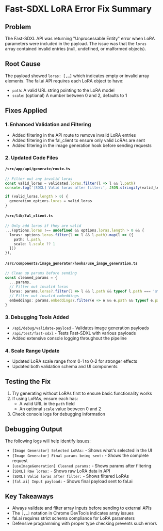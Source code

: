 # Fast-SDXL LoRA Error Fix Summary

## Problem
The Fast-SDXL API was returning "Unprocessable Entity" error when LoRA parameters were included in the payload. The issue was that the `loras` array contained invalid entries (null, undefined, or malformed objects).

## Root Cause
The payload showed `loras: [,…]` which indicates empty or invalid array elements. The fal.ai API requires each LoRA object to have:
- `path`: A valid URL string pointing to the LoRA model
- `scale`: (optional) A number between 0 and 2, defaults to 1

## Fixes Applied

### 1. Enhanced Validation and Filtering
- Added filtering in the API route to remove invalid LoRA entries
- Added filtering in the fal_client to ensure only valid LoRAs are sent
- Added filtering in the image generation hook before sending requests

### 2. Updated Code Files

#### `/src/app/api/generate/route.ts`
```typescript
// Filter out any invalid loras
const valid_loras = validated.loras.filter(l => l && l.path)
console.log('[SDXL] Valid loras after filter:', JSON.stringify(valid_loras, null, 2))

if (valid_loras.length > 0) {
  generation_options.loras = valid_loras
}
```

#### `/src/lib/fal_client.ts`
```typescript
// Only add loras if they are valid
...(options.loras !== undefined && options.loras.length > 0 && { 
  loras: options.loras.filter(l => l && l.path).map(l => ({
    path: l.path,
    scale: l.scale ?? 1
  }))
}),
```

#### `/src/components/image_generator/hooks/use_image_generation.ts`
```typescript
// Clean up params before sending
const cleaned_params = {
  ...params,
  // Filter out invalid loras
  loras: params.loras?.filter(l => l && l.path && typeof l.path === 'string') || undefined,
  // Filter out invalid embeddings
  embeddings: params.embeddings?.filter(e => e && e.path && typeof e.path === 'string') || undefined
}
```

### 3. Debugging Tools Added
- `/api/debug/validate-payload` - Validates image generation payloads
- `/api/test/fast-sdxl` - Tests Fast-SDXL with various payloads
- Added extensive console logging throughout the pipeline

### 4. Scale Range Update
- Updated LoRA scale range from 0-1 to 0-2 for stronger effects
- Updated both validation schema and UI components

## Testing the Fix

1. Try generating without LoRAs first to ensure basic functionality works
2. If using LoRAs, ensure each has:
   - A valid URL in the `path` field
   - An optional `scale` value between 0 and 2
3. Check console logs for debugging information

## Debugging Output
The following logs will help identify issues:
- `[Image Generator] Selected LoRAs:` - Shows what's selected in the UI
- `[Image Generator] Final params being sent:` - Shows the complete request
- `[useImageGeneration] Cleaned params:` - Shows params after filtering
- `[SDXL] Raw loras:` - Shows raw LoRA data in API
- `[SDXL] Valid loras after filter:` - Shows filtered LoRAs
- `[fal.ai] Input payload:` - Shows final payload sent to fal.ai

## Key Takeaways
- Always validate and filter array inputs before sending to external APIs
- The `[,…]` notation in Chrome DevTools indicates array issues
- fal.ai requires strict schema compliance for LoRA parameters
- Defensive programming with proper type checking prevents such errors